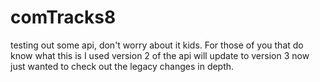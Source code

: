 comTracks8
==========

testing out some api, don't worry about it kids. For those of you that do know what this is I used version 2 of the api
will update to version 3 now just wanted to check out the legacy changes in depth.
